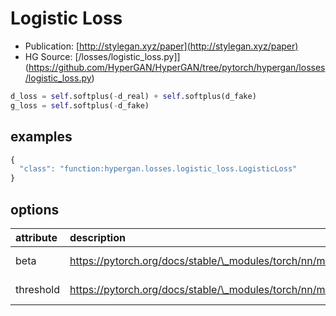 # Logistic Loss

* Publication: [http://stylegan.xyz/paper](http://stylegan.xyz/paper)
* HG Source: [/losses/logistic_loss.py]](https://github.com/HyperGAN/HyperGAN/tree/pytorch/hypergan/losses/logistic_loss.py)

```python
d_loss = self.softplus(-d_real) + self.softplus(d_fake)
g_loss = self.softplus(-d_fake)
```

## examples

```javascript
{                                                                                       
  "class": "function:hypergan.losses.logistic_loss.LogisticLoss"
}
```

## options

| attribute | description | type |
| :--- | :--- | :--- |
| beta | https://pytorch.org/docs/stable/\_modules/torch/nn/modules/activation.html\#Softplus | float \(optional\) |
| threshold | https://pytorch.org/docs/stable/\_modules/torch/nn/modules/activation.html\#Softplus | float \(optional\) |

